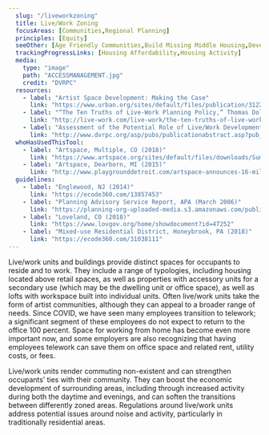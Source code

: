 ```yaml
---
  slug: "/liveworkzoning"
  title: Live/Work Zoning
  focusAreas: [Communities,Regional Planning]
  principles: [Equity]
  seeOther: [Age Friendly Communities,Build Missing Middle Housing,Development without Displacement,]
  trackingProgressLinks: [Housing Affordability,Housing Activity]
  media: 
    type: "image"
    path: "ACCESSMANAGEMENT.jpg"
    credit: "DVRPC"
  resources: 
    - label: "Artist Space Development: Making the Case"
      link: "https://www.urban.org/sites/default/files/publication/31226/1001176-Artist-Space-Development-Making-the-Case.PDF"
    - label: "“The Ten Truths of Live-Work Planning Policy,“ Thomas Dolan Architects"
      link: "http://live-work.com/live-work/the-ten-truths-of-live-work-planning-policy/"
    - label: "Assessment of the Potential Role of Live/Work Development in Centers, DVRPC"
      link: "http://www.dvrpc.org/asp/pubs/publicationabstract.asp?pub_id=04032"  
  whoHasUsedThisTool: 
    - label: "Artspace, Multiple, CO (2018)"
      link: "https://www.artspace.org/sites/default/files/downloads/Summer%202018%20Quarterly_Out%20There_Rural%20Ed.pdf"
    - label: "Artspace, Dearborn, MI (2015)"
      link: "http://www.playgrounddetroit.com/artspace-announces-16-million-dollar-livework-campus-in-dearborn-to-create-an-anchor-for-creative-economy/"
  guidelines: 
    - label: "Englewood, NJ (2014)"
      link: "https://ecode360.com/13857453"
    - label: "Planning Advisory Service Report, APA (March 2006)"
      link: "https://planning-org-uploaded-media.s3.amazonaws.com/publication/download_pdf/PAS-Report-556.pdf"
    - label: "Loveland, CO (2018)"
      link: "https://www.lovgov.org/home/showdocument?id=47252"
    - label: "Mixed-use Residential District, Honeybrook, PA (2018)"
      link: "https://ecode360.com/31038111"
---
```


Live/work units and buildings provide distinct spaces for occupants to reside and to work. They include a range of typologies, including housing located above retail spaces, as well as properties with accessory units for a secondary use (which may be the dwelling unit or office space), as well as lofts with workspace built into individual units. Often live/work units take the form of artist communities, although they can appeal to a broader range of needs. Since COVID, we have seen many employees transition to telework; a significant segment of these employees do not expect to return to the office 100 percent. Space for working from home has become even more important now, and some employers are also recognizing that having employees telework can save them on office space and related rent, utility costs, or fees.

Live/work units render commuting non-existent and can strengthen occupants’ ties with their community. They can boost the economic development of surrounding areas, including through increased activity during both the daytime and evenings, and can soften the transitions between differently zoned areas. Regulations around live/work units address potential issues around noise and activity, particularly in traditionally residential areas.
